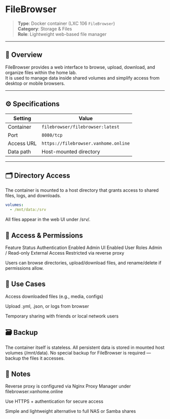 # FileBrowser

> **Type**: Docker container (LXC 106 `FileBrowser`)  
> **Category**: Storage & Files  
> **Role**: Lightweight web-based file manager

---

## 🧩 Overview

FileBrowser provides a web interface to browse, upload, download, and organize files within the home lab.  
It is used to manage data inside shared volumes and simplify access from desktop or mobile browsers.

---

## ⚙️ Specifications

| Setting      | Value                            |
|--------------|----------------------------------|
| Container    | `filebrowser/filebrowser:latest` |
| Port         | `8080/tcp`                       |
| Access URL   | `https://filebrowser.vanhome.online` |
| Data path    | Host-mounted directory           |

---

## 🗂️ Directory Access

The container is mounted to a host directory that grants access to shared files, logs, and downloads.

```yaml
volumes:
  - /mnt/data:/srv
```
All files appear in the web UI under /srv/.

## 🔐 Access & Permissions
Feature	Status
Authentication	Enabled
Admin UI	Enabled
User Roles	Admin / Read-only
External Access	Restricted via reverse proxy

Users can browse directories, upload/download files, and rename/delete if permissions allow.

## 🔧 Use Cases
Access downloaded files (e.g., media, configs)

Upload .yml, .json, or logs from browser

Temporary sharing with friends or local network users

## 🗃️ Backup
The container itself is stateless. All persistent data is stored in mounted host volumes (/mnt/data).
No special backup for FileBrowser is required — backup the files it accesses.

## 📝 Notes
Reverse proxy is configured via Nginx Proxy Manager under filebrowser.vanhome.online

Use HTTPS + authentication for secure access

Simple and lightweight alternative to full NAS or Samba shares
